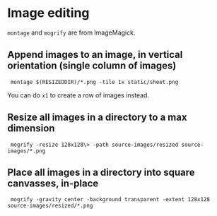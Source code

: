 # Image editing

`montage` and `mogrify` are from ImageMagick.

## Append images to an image, in vertical orientation (single column of images)

     montage $(RESIZEDDIR)/*.png -tile 1x static/sheet.png
 
 You can do `x1` to create a row of images instead.
 
## Resize all images in a directory to a max dimension

     mogrify -resize 128x128\> -path source-images/resized source-images/*.png
     
## Place all images in a directory into square canvasses, in-place

     mogrify -gravity center -background transparent -extent 128x128 source-images/resized/*.png
